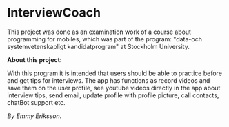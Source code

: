 # InterviewCoach

This project was done as an examination work of a course about programming for mobiles, which was part of the program: "data-och systemvetenskapligt kandidatprogram" at Stockholm University.

**About this project:**

With this program it is intended that users should be able to practice before and get tips for interviews. The app has functions as record videos and save them on the user profile, see youtube videos directly in the app about interview tips, send email, update profile with profile picture, call contacts, chatBot support etc.

*By Emmy Eriksson.*
